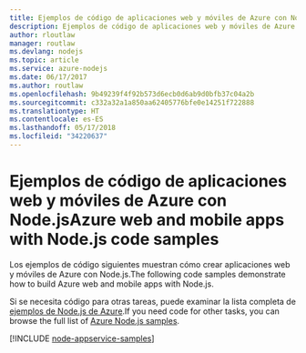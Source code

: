 ```yaml
---
title: Ejemplos de código de aplicaciones web y móviles de Azure con Node.js
description: Ejemplos de código de aplicaciones web y móviles de Azure en Node.js
author: rloutlaw
manager: routlaw
ms.devlang: nodejs
ms.topic: article
ms.service: azure-nodejs
ms.date: 06/17/2017
ms.author: routlaw
ms.openlocfilehash: 9b49239f4f92b573d6ecb0d6ab9d0bfb37c04a2b
ms.sourcegitcommit: c332a32a1a850aa62405776bfe0e14251f722888
ms.translationtype: HT
ms.contentlocale: es-ES
ms.lasthandoff: 05/17/2018
ms.locfileid: "34220637"
---
```

# <a name="azure-web-and-mobile-apps-with-nodejs-code-samples"></a><span data-ttu-id="ea6b7-103">Ejemplos de código de aplicaciones web y móviles de Azure con Node.js</span><span class="sxs-lookup"><span data-stu-id="ea6b7-103">Azure web and mobile apps with Node.js code samples</span></span>

<span data-ttu-id="ea6b7-104">Los ejemplos de código siguientes muestran cómo crear aplicaciones web y móviles de Azure con Node.js.</span><span class="sxs-lookup"><span data-stu-id="ea6b7-104">The following code samples demonstrate how to build Azure web and mobile apps with Node.js.</span></span>

<span data-ttu-id="ea6b7-105">Si se necesita código para otras tareas, puede examinar la lista completa de [ejemplos de Node.js de Azure](https://azure.microsoft.com/resources/samples/?term=nodejs).</span><span class="sxs-lookup"><span data-stu-id="ea6b7-105">If you need code for other tasks, you can browse the full list of [Azure Node.js samples](https://azure.microsoft.com/resources/samples/?term=nodejs).</span></span>

[!INCLUDE [node-appservice-samples](../docs-ref-conceptual/includes/appservice-samples.md)]
